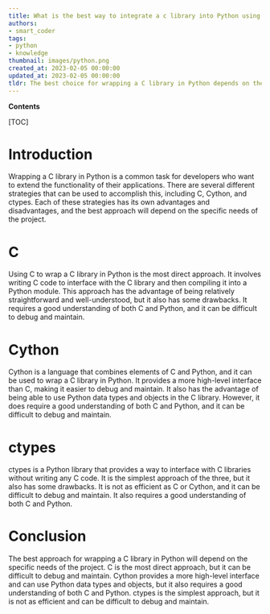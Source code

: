 ```yaml
---
title: What is the best way to integrate a c library into Python using c, cython, or ctypes?
authors:
- smart_coder
tags:
- python
- knowledge
thumbnail: images/python.png
created_at: 2023-02-05 00:00:00
updated_at: 2023-02-05 00:00:00
tldr: The best choice for wrapping a C library in Python depends on the complexity of the library and the desired performance, but generally Cython is the preferred choice.
---
```


**Contents**

[TOC]

# Introduction

Wrapping a C library in Python is a common task for developers who want to extend the functionality of their applications. There are several different strategies that can be used to accomplish this, including C, Cython, and ctypes. Each of these strategies has its own advantages and disadvantages, and the best approach will depend on the specific needs of the project.

# C

Using C to wrap a C library in Python is the most direct approach. It involves writing C code to interface with the C library and then compiling it into a Python module. This approach has the advantage of being relatively straightforward and well-understood, but it also has some drawbacks. It requires a good understanding of both C and Python, and it can be difficult to debug and maintain.

# Cython

Cython is a language that combines elements of C and Python, and it can be used to wrap a C library in Python. It provides a more high-level interface than C, making it easier to debug and maintain. It also has the advantage of being able to use Python data types and objects in the C library. However, it does require a good understanding of both C and Python, and it can be difficult to debug and maintain.

# ctypes

ctypes is a Python library that provides a way to interface with C libraries without writing any C code. It is the simplest approach of the three, but it also has some drawbacks. It is not as efficient as C or Cython, and it can be difficult to debug and maintain. It also requires a good understanding of both C and Python.

# Conclusion

The best approach for wrapping a C library in Python will depend on the specific needs of the project. C is the most direct approach, but it can be difficult to debug and maintain. Cython provides a more high-level interface and can use Python data types and objects, but it also requires a good understanding of both C and Python. ctypes is the simplest approach, but it is not as efficient and can be difficult to debug and maintain.
